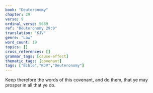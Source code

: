 ```yaml
---
book: "Deuteronomy"
chapter: 29
verse: 9
ordinal_verse: 5689
ref: "Deuteronomy 29:9"
translation: "KJV"
genre: "Law"
word_count: 19
topics: []
cross_references: []
grammar_tags: [cause-effect]
thematic_tags: [covenant]
tags: ["Bible","KJV","Deuteronomy"]
---
```

Keep therefore the words of this covenant, and do them, that ye may prosper in all that ye do.
